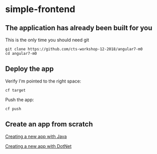 # simple-frontend

## The application has already been built for you

This is the only time you should need git

```
git clone https://github.com/cts-workshop-12-2018/angular7-m0
cd angular7-m0
```

## Deploy the app

Verify I'm pointed to the right space:
```
cf target
```

Push the app:
```
cf push
```

## Create an app from scratch

[Creating a new app with Java](https://github.com/cts-workshop-12-2018/spring-employee-service-m1) 

[Creating a new app with DotNet](https://github.com/cts-workshop-12-2018/dotnet-employee-service-m1)
